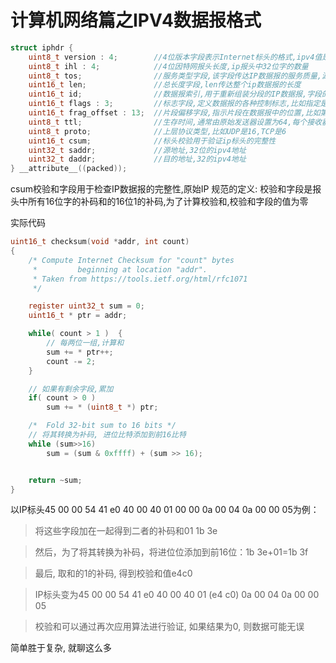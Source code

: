 # 计算机网络篇之IPV4数据报格式

```c
struct iphdr {
    uint8_t version : 4;		//4位版本字段表示Internet标头的格式,ipv4值是4
    uint8_t ihl : 4;			//4位因特网报头长度,ip报头中32位字的数量
    uint8_t tos;				//服务类型字段,该字段传达IP数据报的服务质量,源于第一个IP规范,在以后的规范中,它被划分为较小的字段,为了简单起见,我们按照原始规范中的定义该字段
    uint16_t len;				//总长度字段,len传达整个ip数据报的长度
    uint16_t id;				//数据报索引,用于重新组装分段的IP数据报,字段的值是一个计数器,由发送方递增,接收方对接受的片段进行排序
    uint16_t flags : 3;			//标志字段,定义数据报的各种控制标志,比如指定是否允许对数据报进行分段,是最后一个分段还是有更多的分段传入
    uint16_t frag_offset : 13;	//片段偏移字段,指示片段在数据报中的位置,比如第一个数据报将该索引设置为0
    uint8_t ttl;				//生存时间,通常由原始发送器设置为64,每个接收器将该计数器递减一,当它达到零时,数据报将被丢弃,并且可能会回复ICMP消息以指示错误
    uint8_t proto;				//上层协议类型,比如UDP是16,TCP是6
    uint16_t csum;				//标头校验用于验证ip标头的完整性
    uint32_t saddr;				//源地址,32位的ipv4地址
    uint32_t daddr;				//目的地址,32的ipv4地址
} __attribute__((packed));
```

csum校验和字段用于检查IP数据报的完整性,原始IP
规范的定义: 校验和字段是报头中所有16位字的补码和的16位1的补码,为了计算校验和,校验和字段的值为零

实际代码
```c
uint16_t checksum(void *addr, int count)
{
    /* Compute Internet Checksum for "count" bytes
     *         beginning at location "addr".
     * Taken from https://tools.ietf.org/html/rfc1071
     */

    register uint32_t sum = 0;
    uint16_t * ptr = addr;

    while( count > 1 )  {
        // 每两位一组,计算和
        sum += * ptr++;
        count -= 2;
    }

    // 如果有剩余字段,累加
    if( count > 0 )
        sum += * (uint8_t *) ptr;

    /*  Fold 32-bit sum to 16 bits */
    // 将其转换为补码, 进位比特添加到前16比特
    while (sum>>16)
        sum = (sum & 0xffff) + (sum >> 16);


    return ~sum;
}
```

以IP标头45 00 00 54 41 e0 40 00 40 01 00 00 0a 00 04 0a 00 00 05为例：

>将这些字段加在一起得到二者的补码和01 1b 3e

>然后，为了将其转换为补码，将进位位添加到前16位：1b 3e+01=1b 3f

>最后, 取和的1的补码, 得到校验和值e4c0

>IP标头变为45 00 00 54 41 e0 40 00 40 01 (e4 c0) 0a 00 04 0a 00 00 05

>校验和可以通过再次应用算法进行验证, 如果结果为0, 则数据可能无误

简单胜于复杂, 就聊这么多